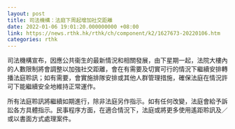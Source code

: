 ```yaml
---
layout: post
title: 司法機構：法庭下周起增加社交距離
date: 2022-01-06 19:01:20.000000000 +08:00
link: https://news.rthk.hk/rthk/ch/component/k2/1627673-20220106.htm
categories: rthk
---
```


司法機構宣布，因應公共衞生的最新情況和相關發展，由下星期一起，法院大樓內的人數限制將會調整以加強社交距離，會在有需要及切實可行的情況下繼續安排轉播法庭聆訊；如有需要，會實施排隊安排或其他人群管理措施，確保法庭在情況許可下能繼續安全地維持正常運作。
 
所有法庭聆訊將繼續如期進行，除非法庭另作指示。如有任何改變，法庭會給予訴訟各方具體指示。民事程序方面，在適合情況下，法庭或將更多使用遙距聆訊及／或以書面方式處理案件。
